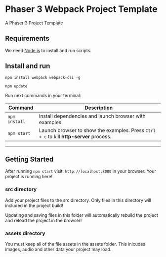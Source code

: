 # Phaser 3 Webpack Project Template

A Phaser 3 Project Template

## Requirements

We need [Node.js](https://nodejs.org) to install and run scripts.

## Install and run

`npm install webpack webpack-cli -g`

`npm update`

Run next commands in your terminal:

| Command | Description |
|---------|-------------|
| `npm install` | Install dependencies and launch browser with examples.|
| `npm start` | Launch browser to show the examples. Press `Ctrl + c` to kill **http-server** process. |

---

## Getting Started

After running `npm start` visit: ```http://localhost:8000``` in your browser. Your project is running here!

### src directory

Add your project files to the src directory. Only files in this directory will included in the project build!

Updating and saving files in this folder will automatically rebuild the project and reload the project in the browser!

### assets directory

You must keep all of the file assets in the assets folder. This inlcudes images, audio and other data your project may load.
